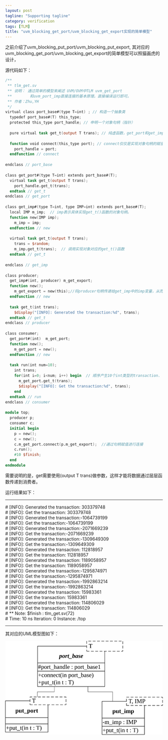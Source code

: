 ```yaml
---
layout: post
tagline: "Supporting tagline"
category: verification
tags: [TLM]
title: "uvm_blocking_get_port/uvm_blocking_get_export实现的简单模型"
---
```


之前介绍了uvm_blocking_put_port/uvm_blocking_put_export, 其对应的uvm_blocking_get_port/uvm_blocking_get_export的简单模型可以照猫画虎的设计，

源代码如下：

```verilog
/**
 ** tlm_get.sv 
 ** 说明： 通过简单的模型来阐述 UVM/OVM中TLM uvm_get_port
 **        和uvm_port_imp直接连接的基本原理。直接编译运行即可。
 ** 作者：Zhu,YH
 */
virtual class port_base#(type T=int) ; // 构造一个抽象类
  typedef port_base#(T) this_type;
  protected this_type port_handle; // 申明一个对象句柄（指针）

  pure virtual task get_t(output T trans); // 纯虚函数，get_port和get_imp都必须以它为基类

  function void connect(this_type port); // connect仅仅是实现对象句柄的赋值
    port_handle = port;
  endfunction // connect

endclass // port_base

class get_port#(type T=int) extends port_base#(T);
  virtual task get_t(output T trans);
    port_handle.get_t(trans);
  endtask // get_t
endclass // get_port

class get_imp#(type T=int, type IMP=int) extends port_base#(T);
  local IMP m_imp;  // imp表示具体实现get_t()函数的对象句柄。
  function new(IMP imp);
    m_imp = imp;
  endfunction // new

  virtual task get_t(output T trans);
    trans = $random;
    m_imp.get_t(trans);  // 调用实现对象对应的get_t()函数
  endtask // get_t

endclass // get_imp

class producer;
  get_imp#(int, producer) m_get_export;
  function new();
    m_get_export = new(this);//将producer句柄传递给get_imp中的imp变量，从而实现接管get_t()最终的实现
  endfunction // new

  task get_t(int trans);
    $display("[INFO]: Generated the transaction:%d", trans);
  endtask // get_t 
endclass // producer

class consumer;
  get_port#(int)  m_get_port;
  function new();
    m_get_port = new();
  endfunction // new

  task run(int num=10);
    int trans;
    for(int i=0; i<num; i++) begin  // 顺序产生10个int类型的transaction.
      m_get_port.get_t(trans);
      $display("[INFO]: Get the transaction:%d", trans);
    end
  endtask // run 
endclass // consumer

module top;
  producer p;
  consumer c;
  initial begin
    p = new();
    c = new();
    c.m_get_port.connect(p.m_get_export);  //通过句柄赋值进行连接
    c.run();
    #10 $finish;
  end
endmodule
```

需要说明的是，get需要使用(output T trans)做参数，这样才能将数据通过层层函数传递到消费者。

运行结果如下：

----

\# [INFO]: Generated the transaction: 303379748    
\# [INFO]: Get the transaction: 303379748     
\# [INFO]: Generated the transaction:-1064739199     
\# [INFO]: Get the transaction:-1064739199     
\# [INFO]: Generated the transaction:-2071669239     
\# [INFO]: Get the transaction:-2071669239     
\# [INFO]: Generated the transaction:-1309649309     
\# [INFO]: Get the transaction:-1309649309     
\# [INFO]: Generated the transaction: 112818957     
\# [INFO]: Get the transaction: 112818957     
\# [INFO]: Generated the transaction: 1189058957     
\# [INFO]: Get the transaction: 1189058957     
\# [INFO]: Generated the transaction:-1295874971     
\# [INFO]: Get the transaction:-1295874971     
\# [INFO]: Generated the transaction:-1992863214     
\# [INFO]: Get the transaction:-1992863214     
\# [INFO]: Generated the transaction:  15983361     
\# [INFO]: Get the transaction:  15983361     
\# [INFO]: Generated the transaction: 114806029     
\# [INFO]: Get the transaction: 114806029     
\# ** Note: $finish  : tlm_get.sv(72)     
\#  Time: 10 ns Iteration: 0 Instance: /top

---

其对应的UML模型图如下：

![tlm_get](/img/tlm_get.svg)